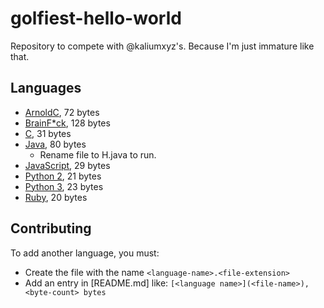 # golfiest-hello-world
Repository to compete with @kaliumxyz's. Because I'm just immature like that.

## Languages
- [ArnoldC](ArnoldC.arnoldc), 72 bytes
- [BrainF*ck](BrainF*ck.b), 128 bytes
- [C](C.c), 31 bytes
- [Java](Java.java), 80 bytes
    - Rename file to H.java to run.
- [JavaScript](JavaScript.js), 29 bytes
- [Python 2](Python2.py), 21 bytes
- [Python 3](Python3.py), 23 bytes
- [Ruby](Ruby.rb), 20 bytes

## Contributing
To add another language, you must:
- Create the file with the name `<language-name>.<file-extension>`
- Add an entry in [README.md] like: `[<language name>](<file-name>), <byte-count> bytes`
